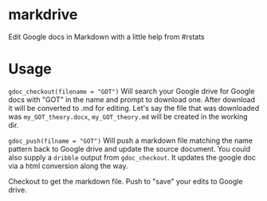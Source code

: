 # markdrive
Edit Google docs in Markdown with a little help from #rstats

# Usage

`gdoc_checkout(filename = "GOT")` Will search your Google drive for Google docs with "GOT" in the name and prompt to download one. After download it will be converted to .md for editing. Let's say the file that was downloaded was `my_GOT_theory.docx`, `my_GOT_theory.md` will be created in the working dir. 

`gdoc_push(filname = "GOT")` Will push a markdown file matching the name pattern back to Google drive and update the source document. You could also supply a `dribble` output from `gdoc_checkout`. It updates the google doc via a html conversion along the way.

Checkout to get the markdown file. Push to "save" your edits to Google drive.

